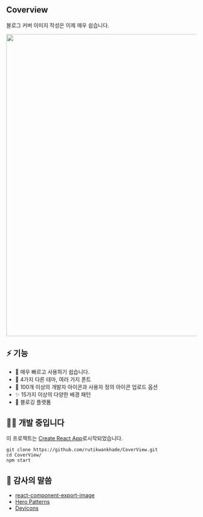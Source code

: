 

## Coverview
블로그 커버 이미지 작성은 이제 매우 쉽습니다.




<img src="https://user-images.githubusercontent.com/47467468/175771056-bf7fa9a0-801b-4887-80b5-169735923d64.png" height="auto" width="800px"  margin="20px">



 


## ⚡ 기능
- 🚀 매우 빠르고 사용하기 쉽습니다.
- 🌈 4가지 다른 테마, 여러 가지 폰트
- 🌠 100개 이상의 개발자 아이콘과 사용자 정의 아이콘 업로드 옵션
- ✨ 15가지 이상의 다양한 배경 패턴
- 💾 블로깅 플랫폼

## 👩‍💻 개발 중입니다
이 프로젝트는 [Create React App](https://github.com/facebook/create-react-app)로시작되었습니다.



```shell
git clone https://github.com/rutikwankhade/CoverView.git
cd CoverView/
npm start
```

## 🙏 감사의 말씀
- [react-component-export-image](https://www.npmjs.com/package/react-component-export-image)
- [Hero Patterns](https://www.heropatterns.com/)
- [Devicons](https://github.com/devicons/devicon)



